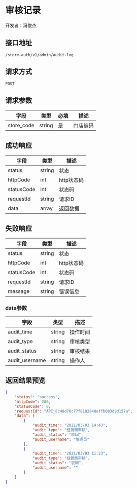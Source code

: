 # 审核记录

开发者：冯俊杰

## 接口地址

`/store-auth/v1/admin/audit-log`

## 请求方式

`POST`

## 请求参数

| 字段 | 类型   | 必填 | 描述     |
| ---- | ------ | ---- | -------- |
| store_code   | string    | 是   | 门店编码   |

## 成功响应

| 字段       | 类型    | 描述        |
| ---------- | ------- | ----------- |
| status    | string  | 状态    |
| httpCode     | int  | http状态码    |
| statusCode | int  | 状态码 |
| requestId | string  | 请求ID |
| data  | array  | 返回数据      |

## 失败响应

| 字段       | 类型    | 描述        |
| ---------- | ------- | ----------- |
| status    | string  | 状态    |
| httpCode     | int  | http状态码    |
| statusCode | int  | 状态码 |
| requestId | string  | 请求ID |
| message  | string  | 错误信息      |

### data参数

| 字段 | 类型 | 描述 |
| --- | --- | --- |
| audit_time | string | 操作时间 |
| audit_type | string | 审核类型 |
| audit_status | string | 审核结果 |
| audit_username | string | 操作人 |

## 返回结果预览

```json
{
    "status": "success",
    "httpCode": 200,
    "statusCode": 0,
    "requestId": "API_8c48d76c77f8182848effb083d9d157a",
    "data": [
        {
            "audit_time": "2021/03/03 14:43",
            "audit_type": "经销商审核",
            "audit_status": "驳回",
            "audit_username": "管理员"
        },
        {
            "audit_time": "2021/03/03 11:23",
            "audit_type": "经销商审核",
            "audit_status": "驳回",
            "audit_username": ""
        }
    ]
}
```